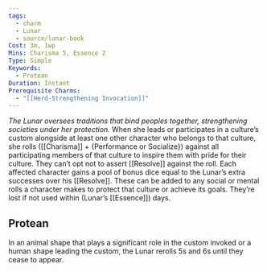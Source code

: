 ```yaml
---
tags:
  - charm
  - Lunar
  - source/lunar-book
Cost: 3m, 1wp
Mins: Charisma 5, Essence 2
Type: Simple
Keywords:
  - Protean
Duration: Instant
Prerequisite Charms:
  - "[[Herd-Strengthening Invocation]]"
---
```

*The Lunar oversees traditions that bind peoples together, strengthening societies under her protection.*
When she leads or participates in a culture’s custom alongside at least one other character who belongs to that culture, she rolls ([[Charisma]] + {Performance or Socialize}) against all participating members of that culture to inspire them with pride for their culture. They can’t opt not to assert [[Resolve]] against the roll. Each affected character gains a pool of bonus dice equal to the Lunar’s extra successes over his [[Resolve]]. These can be added to any social or mental rolls a character makes to protect that culture or achieve its goals. They’re lost if not used within (Lunar’s [[Essence]]) days. 
## Protean 

In an animal shape that plays a significant role in the custom invoked or a human shape leading the custom, the Lunar rerolls 5s and 6s until they cease to appear.